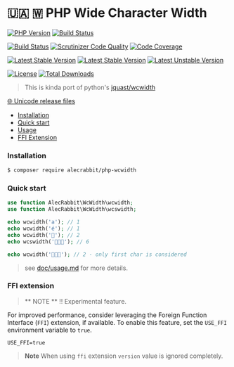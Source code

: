 # 🇺🇦 🇼 PHP Wide Character Width
[![PHP Version](https://img.shields.io/packagist/php-v/alecrabbit/php-wcwidth/dev-master.svg)](https://php.net)
[![Build Status](https://github.com/alecrabbit/php-wcwidth/workflows/build/badge.svg)](https://github.com/alecrabbit/php-wcwidth/actions)

[![Build Status](https://scrutinizer-ci.com/g/alecrabbit/php-wcwidth/badges/build.png?b=master)](https://scrutinizer-ci.com/g/alecrabbit/php-wcwidth/build-status/master)
[![Scrutinizer Code Quality](https://scrutinizer-ci.com/g/alecrabbit/php-wcwidth/badges/quality-score.png?b=master)](https://scrutinizer-ci.com/g/alecrabbit/php-wcwidth/?branch=master)
[![Code Coverage](https://scrutinizer-ci.com/g/alecrabbit/php-wcwidth/badges/coverage.png?b=master)](https://scrutinizer-ci.com/g/alecrabbit/php-wcwidth/?branch=master)

[![Latest Stable Version](https://poser.pugx.org/alecrabbit/php-wcwidth/v/stable)](https://packagist.org/packages/alecrabbit/php-wcwidth)
[![Latest Stable Version](https://img.shields.io/packagist/v/alecrabbit/php-wcwidth.svg)](https://packagist.org/packages/alecrabbit/php-wcwidth)
[![Latest Unstable Version](https://poser.pugx.org/alecrabbit/php-wcwidth/v/unstable)](https://packagist.org/packages/alecrabbit/php-wcwidth)

[![License](https://poser.pugx.org/alecrabbit/php-wcwidth/license)](https://packagist.org/packages/alecrabbit/php-wcwidth)
[![Total Downloads](https://poser.pugx.org/alecrabbit/php-wcwidth/downloads)](https://packagist.org/packages/alecrabbit/php-wcwidth)

> This is kinda port of python's [jquast/wcwidth](https://github.com/jquast/wcwidth)

[🌐 Unicode release files](src/File/versions.md)

+ [Installation](#installation)
+ [Quick start](#quickstart)
+ [Usage](doc/usage.md)
+ [FFI Extension](#ffi-extension)

### <a name="installation"></a> Installation

```bash
$ composer require alecrabbit/php-wcwidth
```

### <a name="quickstart"></a> Quick start

```php
use function AlecRabbit\WcWidth\wcwidth;
use function AlecRabbit\WcWidth\wcswidth;

echo wcwidth('a'); // 1
echo wcwidth('é'); // 1
echo wcwidth('🐘'); // 2
echo wcswidth('🐘🐘🐘'); // 6

echo wcwidth('🐘🐘🐘'); // 2 - only first char is considered
```
> see [doc/usage.md](doc/usage.md) for more details. 

### <a name="ffi-extension"></a> FFI extension
> ** NOTE ** ‼️ Experimental feature. 

For improved performance, consider leveraging the Foreign Function Interface (`FFI`) extension, if available. To enable 
this feature, set the `USE_FFI` environment variable to `true`.

```dotenv
USE_FFI=true
```
> **Note** When using `ffi` extension `version` value is ignored completely.
